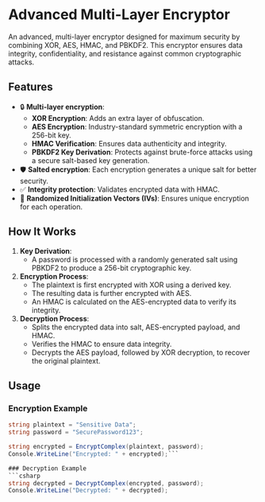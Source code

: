 # **Advanced Multi-Layer Encryptor**

An advanced, multi-layer encryptor designed for maximum security by combining XOR, AES, HMAC, and PBKDF2. This encryptor ensures data integrity, confidentiality, and resistance against common cryptographic attacks.

## **Features**
- 🔒 **Multi-layer encryption**:
  - **XOR Encryption**: Adds an extra layer of obfuscation.
  - **AES Encryption**: Industry-standard symmetric encryption with a 256-bit key.
  - **HMAC Verification**: Ensures data authenticity and integrity.
  - **PBKDF2 Key Derivation**: Protects against brute-force attacks using a secure salt-based key generation.
- 🛡️ **Salted encryption**: Each encryption generates a unique salt for better security.
- ✅ **Integrity protection**: Validates encrypted data with HMAC.
- 🎲 **Randomized Initialization Vectors (IVs)**: Ensures unique encryption for each operation.

## **How It Works**
1. **Key Derivation**:
   - A password is processed with a randomly generated salt using PBKDF2 to produce a 256-bit cryptographic key.
2. **Encryption Process**:
   - The plaintext is first encrypted with XOR using a derived key.
   - The resulting data is further encrypted with AES.
   - An HMAC is calculated on the AES-encrypted data to verify its integrity.
3. **Decryption Process**:
   - Splits the encrypted data into salt, AES-encrypted payload, and HMAC.
   - Verifies the HMAC to ensure data integrity.
   - Decrypts the AES payload, followed by XOR decryption, to recover the original plaintext.

## **Usage**
### Encryption Example
```csharp
string plaintext = "Sensitive Data";
string password = "SecurePassword123";

string encrypted = EncryptComplex(plaintext, password);
Console.WriteLine("Encrypted: " + encrypted);```

### Decryption Example
```csharp
string decrypted = DecryptComplex(encrypted, password);
Console.WriteLine("Decrypted: " + decrypted);
